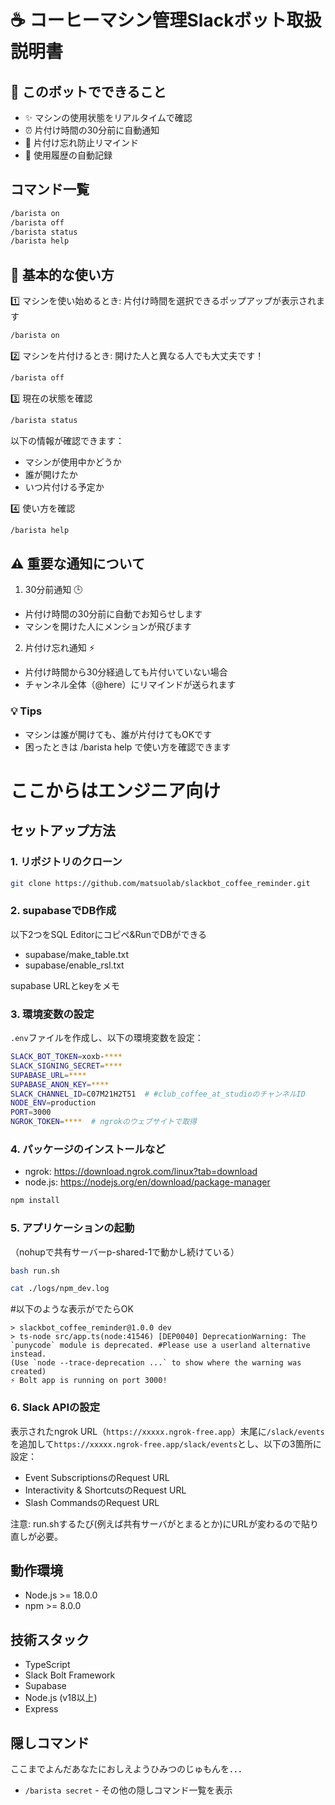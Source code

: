 # ☕ コーヒーマシン管理Slackボット取扱説明書

## 🎯 このボットでできること

- ✨ マシンの使用状態をリアルタイムで確認
- ⏰ 片付け時間の30分前に自動通知
- 🔔 片付け忘れ防止リマインド
- 📝 使用履歴の自動記録

## コマンド一覧

```bash
/barista on
/barista off
/barista status
/barista help
```

## 📱 基本的な使い方

1️⃣ マシンを使い始めるとき: 片付け時間を選択できるポップアップが表示されます

```bash
/barista on
```

2️⃣ マシンを片付けるとき: 開けた人と異なる人でも大丈夫です！

```bash
/barista off
```

3️⃣ 現在の状態を確認

```bash
/barista status
```

以下の情報が確認できます：

- マシンが使用中かどうか
- 誰が開けたか
- いつ片付ける予定か

4️⃣ 使い方を確認

```bash
/barista help
```

## ⚠️ 重要な通知について

1. 30分前通知 🕒

- 片付け時間の30分前に自動でお知らせします
- マシンを開けた人にメンションが飛びます

2. 片付け忘れ通知 ⚡

- 片付け時間から30分経過しても片付いていない場合
- チャンネル全体（@here）にリマインドが送られます

### 💡 Tips

- マシンは誰が開けても、誰が片付けてもOKです
- 困ったときは /barista help で使い方を確認できます

# ここからはエンジニア向け

## セットアップ方法

### 1. リポジトリのクローン

```bash
git clone https://github.com/matsuolab/slackbot_coffee_reminder.git
```

### 2. supabaseでDB作成

以下2つをSQL Editorにコピペ&RunでDBができる

- supabase/make_table.txt
- supabase/enable_rsl.txt

supabase URLとkeyをメモ

### 3. 環境変数の設定

`.env`ファイルを作成し、以下の環境変数を設定：

```bash
SLACK_BOT_TOKEN=xoxb-****
SLACK_SIGNING_SECRET=****
SUPABASE_URL=****
SUPABASE_ANON_KEY=****
SLACK_CHANNEL_ID=C07M21H2T51  # #club_coffee_at_studioのチャンネルID
NODE_ENV=production
PORT=3000
NGROK_TOKEN=****  # ngrokのウェブサイトで取得
```

### 4. パッケージのインストールなど
- ngrok: https://download.ngrok.com/linux?tab=download
- node.js: https://nodejs.org/en/download/package-manager

```bash
npm install
```

### 5. アプリケーションの起動

（nohupで共有サーバーp-shared-1で動かし続けている）

```bash
bash run.sh
```
```bash
cat ./logs/npm_dev.log
```
#以下のような表示がでたらOK
```
> slackbot_coffee_reminder@1.0.0 dev
> ts-node src/app.ts(node:41546) [DEP0040] DeprecationWarning: The `punycode` module is deprecated. #Please use a userland alternative instead.
(Use `node --trace-deprecation ...` to show where the warning was created)
⚡️ Bolt app is running on port 3000!
```

### 6. Slack APIの設定

表示されたngrok URL（`https://xxxxx.ngrok-free.app`）末尾に`/slack/events`を追加して`https://xxxxx.ngrok-free.app/slack/events`とし、以下の3箇所に設定：

- Event SubscriptionsのRequest URL
- Interactivity & ShortcutsのRequest URL
- Slash CommandsのRequest URL

注意: run.shするたび(例えば共有サーバがとまるとか)にURLが変わるので貼り直しが必要。

## 動作環境

- Node.js >= 18.0.0
- npm >= 8.0.0

## 技術スタック

- TypeScript
- Slack Bolt Framework
- Supabase
- Node.js (v18以上)
- Express

## 隠しコマンド

ここまでよんだあなたにおしえようひみつのじゅもんを．．．

- `/barista secret` - その他の隠しコマンド一覧を表示
